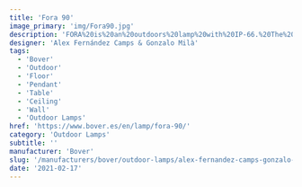 ```yaml
---
title: 'Fora 90'
image_primary: 'img/Fora90.jpg'
description: 'FORA%20is%20an%20outdoors%20lamp%20with%20IP-66.%20The%20cast%20iron%20base%20is%20distinguished%20by%20a%20radial%20base%20whose%A0tubular%20desing%20improves%20durability%20and%20allows%20light%20to%20reach%A0the%20grass.%20Light%20source%20is%20protected%20by%20an%20elliptical%20medium%20intensity%A0and%20U.V.%20protection%20polythene%20globe%2C%20which%20guarantees%20a%A0water%20tight%20electrical%20fixture.%20The%20shade%20is%20made%20of%20synthetic%20wicker%2C%20making%20it%20highly%A0resistant%20to%20weathering%20while%20casting%20a%20pleasant%2C%20diffuse%A0light.%20The%20result%20is%20a%20luminaire%20that%20adapts%20well%20to%20all%20types%20of%A0indoor%20and%20outdoor%20environments.%20Its%20versatility%20is%20remarkable%A0and%20difficult%20to%20find%20in%20products%20of%20this%20category.%20This%20family%20consists%20of%20a%20table%20lamp%2C%20floor%20lamp%2C%20ceiling%2C%A0pendant%20retail%20and%20pendant%20big%20format.'
designer: 'Alex Fernández Camps & Gonzalo Milà'
tags:
  - 'Bover'
  - 'Outdoor'
  - 'Floor'
  - 'Pendant'
  - 'Table'
  - 'Ceiling'
  - 'Wall'
  - 'Outdoor Lamps'
href: 'https://www.bover.es/en/lamp/fora-90/'
category: 'Outdoor Lamps'
subtitle: ''
manufacturer: 'Bover'
slug: '/manufacturers/bover/outdoor-lamps/alex-fernandez-camps-gonzalo-mila-fora-90'
date: '2021-02-17'
---
```


